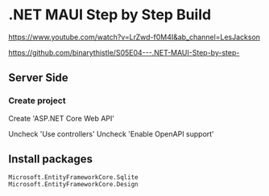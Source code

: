 # .NET MAUI Step by Step Build
https://www.youtube.com/watch?v=LrZwd-f0M4I&ab_channel=LesJackson

https://github.com/binarythistle/S05E04---.NET-MAUI-Step-by-step-

## Server Side
### Create project
Create 'ASP.NET Core Web API'

Uncheck 'Use controllers'
Uncheck 'Enable OpenAPI support'

## Install packages
```
Microsoft.EntityFrameworkCore.Sqlite
Microsoft.EntityFrameworkCore.Design
```

